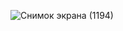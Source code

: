 ![Снимок экрана (1194)](https://user-images.githubusercontent.com/114742171/219899422-768bd4b3-0918-474f-afa1-a7c60d4216f6.png)
